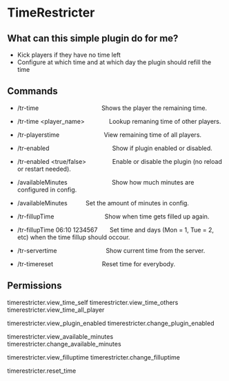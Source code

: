 # TimeRestricter

## What can this simple plugin do for me?

- Kick players if they have no time left
- Configure at which time and at which day the plugin should refill the time

## Commands

- /tr-time ⠀ ⠀ ⠀ ⠀ ⠀ ⠀ ⠀ ⠀ ⠀ ⠀ Shows the player the remaining time.
- /tr-time <player_name> ⠀ ⠀ ⠀ ⠀Lookup remaning time of other players.
- /tr-playerstime ⠀ ⠀ ⠀ ⠀ ⠀ ⠀ ⠀ View remaining time of all players.

- /tr-enabled ⠀ ⠀ ⠀ ⠀ ⠀ ⠀ ⠀ ⠀ ⠀ ⠀ Show if plugin enabled or disabled.
- /tr-enabled <true/false> ⠀ ⠀ ⠀ ⠀ Enable or disable the plugin (no reload or restart needed).

- /availableMinutes ⠀ ⠀ ⠀ ⠀ ⠀ ⠀ ⠀ Show how much minutes are configured in config.
- /availableMinutes <minutes> ⠀ ⠀ ⠀Set the amount of minutes in config.

- /tr-fillupTime ⠀ ⠀ ⠀ ⠀ ⠀ ⠀ ⠀ ⠀ Show when time gets filled up again.
- /tr-fillupTime 06:10 1234567 ⠀ ⠀Set time and days (Mon = 1, Tue = 2, etc) when the time fillup should occour.
  
- /tr-servertime  ⠀ ⠀ ⠀ ⠀ ⠀ ⠀ ⠀ ⠀Show current time from the server.
  
- /tr-timereset  ⠀ ⠀ ⠀ ⠀ ⠀ ⠀ ⠀ ⠀Reset time for everybody.


## Permissions
  
timerestricter.view_time_self
timerestricter.view_time_others
timerestricter.view_time_all_player

timerestricter.view_plugin_enabled
timerestricter.change_plugin_enabled
  
timerestricter.view_available_minutes
timerestricter.change_available_minutes

timerestricter.view_filluptime
timerestricter.change_filluptime
  
timerestricter.reset_time
